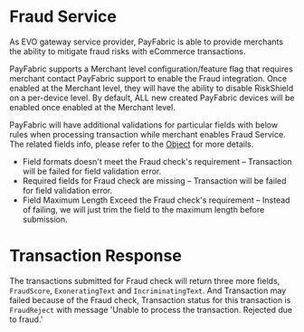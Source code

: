# Fraud Service
As EVO gateway service provider, PayFabric is able to provide merchants the ability to mitigate fraud risks with eCommerce transactions.

PayFabric supports a Merchant level configuration/feature flag that requires merchant contact PayFabric support to enable the Fraud integration. Once enabled at the Merchant level, they will have the ability to disable RiskShield on a per-device level. By default, ALL new created PayFabric devices will be enabled once enabled at the Merchant level.

PayFabric will have additional validations for particular fields with below rules when processing transaction while merchant enables Fraud Service. The related fields info, please refer to the [Object](https://github.com/PayFabric/APIs/blob/master/PayFabric/Sections/Objects.md) for more details.
* Field formats doesn't meet the Fraud check's requirement – Transaction will be failed for field validation error.
* Required fields for Fraud check are missing – Transaction will be failed for field validation error.
* Field Maximum Length Exceed the Fraud check's requirement – Instead of failing, we will just trim the field to the maximum length before submission.  

# Transaction Response
The transactions submitted for Fraud check will return three more fields, `FraudScore`, `ExoneratingText` and `IncriminatingText`.
And Transaction may failed because of the Fraud check, Transaction status for this transaction is `FraudReject` with message 'Unable to process the transaction. Rejected due to fraud.'
